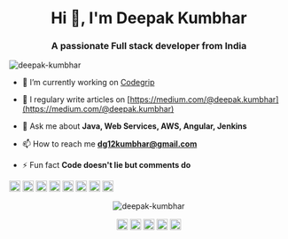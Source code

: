<h1 align="center">Hi 👋, I'm Deepak Kumbhar</h1>
<h3 align="center">A passionate Full stack developer from India</h3>
<p align="left"> <img src="https://komarev.com/ghpvc/?username=deepak-kumbhar" alt="deepak-kumbhar" /> </p>

- 🔭 I’m currently working on [Codegrip](https://www.codegrip.tech)

- 📝 I regulary write articles on [https://medium.com/@deepak.kumbhar](https://medium.com/@deepak.kumbhar)

- 💬 Ask me about **Java, Web Services, AWS, Angular, Jenkins**

- 📫 How to reach me **dg12kumbhar@gmail.com**

- ⚡ Fun fact **Code doesn't lie but comments do**

<p align="left"><img src="https://konpa.github.io/devicon/devicon.git/icons/angularjs/angularjs-original.svg" alt="angularjs" width="20" height="20"/> <img src="https://konpa.github.io/devicon/devicon.git/icons/amazonwebservices/amazonwebservices-original-wordmark.svg" alt="amazonwebservices" width="20" height="20"/> <img src="https://konpa.github.io/devicon/devicon.git/icons/html5/html5-original-wordmark.svg" alt="html5" width="20" height="20"/> <img src="https://konpa.github.io/devicon/devicon.git/icons/java/java-original-wordmark.svg" alt="java" width="20" height="20"/> <img src="https://konpa.github.io/devicon/devicon.git/icons/javascript/javascript-original.svg" alt="javascript" width="20" height="20"/> <img src="https://konpa.github.io/devicon/devicon.git/icons/typescript/typescript-original.svg" alt="typescript" width="20" height="20"/> <img src="https://konpa.github.io/devicon/devicon.git/icons/mysql/mysql-original-wordmark.svg" alt="mysql" width="20" height="20"/> <img src="https://konpa.github.io/devicon/devicon.git/icons/postgresql/postgresql-original-wordmark.svg" alt="postgresql" width="20" height="20"/></p><p align="center"> <img src="https://github-readme-stats.vercel.app/api?username=deepak-kumbhar&show_icons=true" alt="deepak-kumbhar" /> </p>

<p align="center">
<a href="https://twitter.com/me_mr_brown_" target="blank"><img align="center" src="https://cdn.jsdelivr.net/npm/simple-icons@3.0.1/icons/twitter.svg" alt="me_mr_brown_" height="20" width="20" /></a>
<a href="https://linkedin.com/in/deepak-kumbhar" target="blank"><img align="center" src="https://cdn.jsdelivr.net/npm/simple-icons@3.0.1/icons/linkedin.svg" alt="deepak-kumbhar" height="20" width="20" /></a>
<a href="https://stackoverflow.com/deepak-kumbhar" target="blank"><img align="center" src="https://cdn.jsdelivr.net/npm/simple-icons@3.0.1/icons/stackoverflow.svg" alt="deepak-kumbhar" height="20" width="20" /></a>
<a href="https://fb.com/d12kumbhar" target="blank"><img align="center" src="https://cdn.jsdelivr.net/npm/simple-icons@3.0.1/icons/facebook.svg" alt="d12kumbhar" height="20" width="20" /></a>
<a href="https://instagram.com/mr._brown._" target="blank"><img align="center" src="https://cdn.jsdelivr.net/npm/simple-icons@3.0.1/icons/instagram.svg" alt="mr._brown._" height="20" width="20" /></a>
</p>
